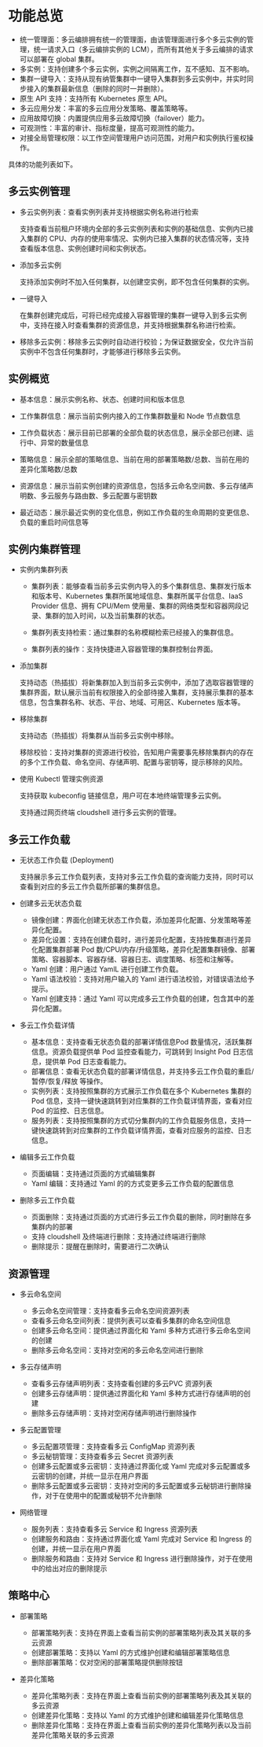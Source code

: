 # 功能总览

- 统一管理面：多云编排拥有统一的管理面，由该管理面进行多个多云实例的管理，统一请求入口（多云编排实例的 LCM），而所有其他关于多云编排的请求可以部署在 global 集群。
- 多实例：支持创建多个多云实例，实例之间隔离工作，互不感知、互不影响。
- 集群一键导入：支持从现有纳管集群中一键导入集群到多云实例中，并实时同步接入的集群最新信息（删除的同时一并删除）。
- 原生 API 支持：支持所有 Kubernetes 原生 API。
- 多云应用分发：丰富的多云应用分发策略、覆盖策略等。
- 应用故障切换：内置提供应用多云故障切换（failover）能力。
- 可观测性：丰富的审计、指标度量，提高可观测性的能力。
- 对接全局管理权限：以工作空间管理用户访问范围，对用户和实例执行鉴权操作。

具体的功能列表如下。

## 多云实例管理

- 多云实例列表：查看实例列表并支持根据实例名称进行检索

    支持查看当前租户环境内全部的多云实例列表和实例的基础信息、实例内已接入集群的 CPU、内存的使用率情况、实例内已接入集群的状态情况等，支持查看版本信息、实例创建时间和实例状态。

- 添加多云实例

    支持添加实例时不加入任何集群，以创建空实例，即不包含任何集群的实例。

- 一键导入

    在集群创建完成后，可将已经完成接入容器管理的集群一键导入到多云实例中，支持在接入时查看集群的资源信息，并支持根据集群名称进行检索。

- 移除多云实例：移除多云实例时自动进行校验；为保证数据安全，仅允许当前实例中不包含任何集群时，才能够进行移除多云实例。

## 实例概览

- 基本信息：展示实例名称、状态、创建时间和版本信息

- 工作集群信息：展示当前实例内接入的工作集群数量和 Node 节点数信息

- 工作负载状态：展示目前已部署的全部负载的状态信息，展示全部已创建、运行中、异常的数量信息

- 策略信息：展示全部的策略信息、当前在用的部署策略数/总数、当前在用的差异化策略数/总数

- 资源信息：展示当前实例创建的资源信息，包括多云命名空间数、多云存储声明数、多云服务与路由数、多云配置与密钥数

- 最近动态：展示最近实例的变化信息，例如工作负载的生命周期的变更信息、负载的重启时间信息等

## 实例内集群管理

- 实例内集群列表

    - 集群列表：能够查看当前多云实例内导入的多个集群信息、集群发行版本和版本号、Kubernetes 集群所属地域信息、集群所属平台信息、IaaS Provider 信息、拥有 CPU/Mem 使用量、集群的网络类型和容器网段记录、集群的加入时间，以及当前集群的状态。

    - 集群列表支持检索：通过集群的名称模糊检索已经接入的集群信息。

    - 集群列表的操作：支持快捷进入容器管理的集群控制台界面。

- 添加集群

    支持动态（热插拔）将新集群加入到当前多云实例中，添加了选取容器管理的集群界面，默认展示当前有权限接入的全部待接入集群，支持展示集群的基本信息，包含集群名称、状态、平台、地域、可用区、Kubernetes 版本等。

- 移除集群

    支持动态（热插拔）将集群从当前多云实例中移除。

    移除校验：支持对集群的资源进行校验，告知用户需要事先移除集群内的存在的多个工作负载、命名空间、存储声明、配置与密钥等，提示移除的风险。

- 使用 Kubectl 管理实例资源

    支持获取 kubeconfig 链接信息，用户可在本地终端管理多云实例。

    支持通过网页终端 cloudshell 进行多云实例的管理。

## 多云工作负载

- 无状态工作负载 (Deployment)

    支持展示多云工作负载列表，支持对多云工作负载的查询能力支持，同时可以查看到对应的多云工作负载所部署的集群信息。

- 创建多云无状态负载

    - 镜像创建：界面化创建无状态工作负载，添加差异化配置、分发策略等差异化配置。
    - 差异化设置：支持在创建负载时，进行差异化配置，支持按集群进行差异化配置集群部署 Pod 数/CPU/内存/升级策略，差异化配置集群镜像、部署策略、容器脚本、容器存储、容器日志、调度策略、标签和注解等。
    - Yaml 创建：用户通过 YamlL 进行创建工作负载。
    - Yaml 语法校验：支持对用户输入的 Yaml 进行语法校验，对错误语法给予提示。
    - Yaml 创建支持：通过 Yaml 可以完成多云工作负载的创建，包含其中的差异化配置。

- 多云工作负载详情

    - 基本信息：支持查看无状态负载的部署详情信息Pod 数量情况，活跃集群信息。资源负载提供单 Pod 监控查看能力，可跳转到 Insight Pod 日志信息，提供单 Pod 日志查看能力。
    - 部署信息：查看无状态负载的部署详情信息，并支持多云工作负载的重启/暂停/恢复/释放 等操作。
    - 实例列表：支持按照集群的方式展示工作负载在多个 Kubernetes 集群的 Pod 信息，支持一键快速跳转到对应集群的工作负载详情界面，查看对应 Pod 的监控、日志信息。
    - 服务列表：支持按照集群的方式切分集群内的工作负载服务信息，支持一键快速跳转到对应集群的工作负载详情界面，查看对应服务的监控、日志信息。

- 编辑多云工作负载

    - 页面编辑：支持通过页面的方式编辑集群
    - Yaml 编辑：支持通过 Yaml 的的方式变更多云工作负载的配置信息

- 删除多云工作负载

    - 页面删除：支持通过页面的方式进行多云工作负载的删除，同时删除在多集群内的部署
    - 支持 cloudshell 及终端进行删除：支持通过终端进行删除
    - 删除提示：提醒在删除时，需要进行二次确认

## 资源管理

- 多云命名空间

    - 多云命名空间管理：支持查看多云命名空间资源列表
    - 查看多云命名空间列表：提供列表可以查看多集群的命名空间信息
    - 创建多云命名空间：提供通过界面化和 Yaml 多种方式进行多云命名空间的创建
    - 删除多云命名空间：支持对空闲的多云命名空间进行删除

- 多云存储声明

    - 查看多云存储声明列表：支持查看创建的多云PVC 资源列表
    - 创建多云存储声明：提供通过界面化和 Yaml 多种方式进行存储声明的创建
    - 删除多云存储声明：支持对空闲存储声明进行删除操作

- 多云配置管理

    - 多云配置项管理：支持查看多云 ConfigMap 资源列表
    - 多云秘钥管理：支持查看多云 Secret 资源列表
    - 创建多云配置或多云密钥：支持通过界面化或 Yaml 完成对多云配置或多云密钥的创建，并统一显示在用户界面
    - 删除多云配置或多云密钥：支持对空闲的多云配置或多云秘钥进行删除操作，对于在使用中的配置或秘钥不允许删除

- 网络管理

    - 服务列表：支持查看多云 Service 和 Ingress 资源列表
    - 创建服务和路由：支持通过界面化或 Yaml 完成对 Service 和 Ingress 的创建，并统一显示在用户界面
    - 删除服务和路由：支持对 Service 和 Ingress 进行删除操作，对于在使用中的给出对应的删除提示

## 策略中心

- 部署策略

    - 部署策略列表：支持在界面上查看当前实例的部署策略列表及其关联的多云资源
    - 创建部署策略：支持以 Yaml 的方式维护创建和编辑部署策略信息
    - 删除部署策略：仅对空闲的部署策略提供删除按钮

- 差异化策略

    - 差异化策略列表：支持在界面上查看当前实例的部署策略列表及其关联的多云资源
    - 创建差异化策略：支持以 Yaml 的方式维护创建和编辑差异化策略信息
    - 删除差异化策略：支持在界面上查看当前实例的差异化策略列表以及当前差异化策略关联的多云资源
